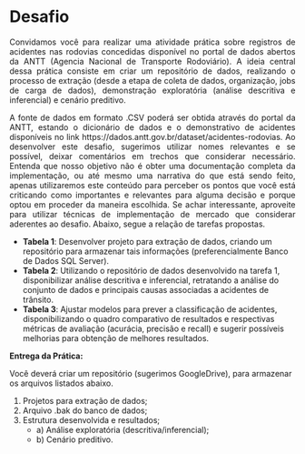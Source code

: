 # Desafio



<p align = "justify">Convidamos você para realizar uma atividade prática sobre registros de acidentes nas rodovias concedidas disponível no portal de dados abertos da ANTT (Agencia Nacional de Transporte Rodoviário). A ideia central dessa prática consiste em criar um repositório de dados, realizando o processo de extração (desde a etapa de coleta de dados, organização, jobs de carga de dados), demonstração exploratória (análise descritiva e inferencial) e cenário preditivo.</p>

<p align = "justify"> A fonte de dados em formato .CSV poderá ser obtida através do portal da ANTT, estando o dicionário de dados e o demonstrativo de acidentes disponíveis no link https://dados.antt.gov.br/dataset/acidentes-rodovias. Ao desenvolver este desafio, sugerimos utilizar nomes relevantes e se possível, deixar comentários em trechos que considerar necessário. Entenda que nosso objetivo não é obter uma documentação completa da implementação, ou até mesmo uma narrativa do que está sendo feito, apenas utilizaremos este conteúdo para perceber os pontos que você está criticando como importantes e relevantes para alguma decisão e porque optou em proceder da maneira escolhida. Se achar interessante, aproveite para utilizar técnicas de implementação de mercado que considerar aderentes ao desafio. Abaixo, segue a relação de tarefas propostas.</p> 

- **Tabela 1**: Desenvolver projeto para extração de dados, criando um repositório para armazenar tais informações (preferencialmente Banco de Dados SQL Server). 
- **Tabela 2**: Utilizando o repositório de dados desenvolvido na tarefa 1, disponibilizar análise descritiva e inferencial, retratando a análise do conjunto de dados e principais causas associadas a acidentes de trânsito.
- **Tabela 3**: Ajustar modelos para prever a classificação de acidentes, disponibilizando o quadro comparativo de resultados e respectivas métricas de avaliação (acurácia, precisão e recall) e sugerir possíveis melhorias para obtenção de melhores resultados.

**Entrega da Prática:**

Você deverá criar um repositório (sugerimos GoogleDrive), para armazenar os arquivos listados abaixo.

1. Projetos para extração de dados; 
2. Arquivo .bak do banco de dados; 
3. Estrutura desenvolvida e resultados; 
   - a) Análise exploratória (descritiva/inferencial);
   - b) Cenário preditivo.